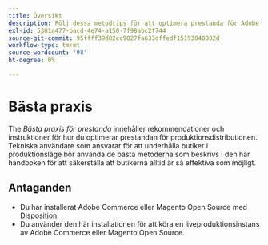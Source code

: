 ```yaml
---
title: Översikt
description: Följ dessa metodtips för att optimera prestanda för Adobe Commerce- och Magento Open Source-driftsättningar.
exl-id: 5381a477-bacd-4e74-a150-7f98abc2f744
source-git-commit: 95ffff39d82cc9027fa633dffedf15193040802d
workflow-type: tm+mt
source-wordcount: '98'
ht-degree: 0%

---
```


# Bästa praxis

The _Bästa praxis för prestanda_ innehåller rekommendationer och instruktioner för hur du optimerar prestandan för produktionsdistributionen. Tekniska användare som ansvarar för att underhålla butiker i produktionsläge bör använda de bästa metoderna som beskrivs i den här handboken för att säkerställa att butikerna alltid är så effektiva som möjligt.

## Antaganden

* Du har installerat Adobe Commerce eller Magento Open Source med [Disposition](../installation/composer.md).
* Du använder den här installationen för att köra en liveproduktionsinstans av Adobe Commerce eller Magento Open Source.
